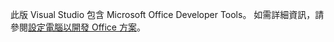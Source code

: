   此版 Visual Studio 包含 Microsoft Office Developer Tools。 如需詳細資訊，請參閱[設定電腦以開發 Office 方案](../../vsto/configuring-a-computer-to-develop-office-solutions.md)。

  